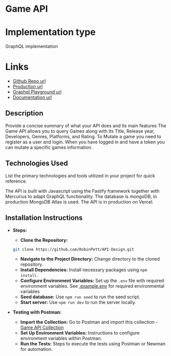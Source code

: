 # Game API

# Implementation type
GraphQL implementation

# Links 
- [Github Repo url](https://github.com/RobinPett/API-Design)
- [Production url](https://api-design-theta.vercel.app/)
- [Graphql Playground url](https://api-design-theta.vercel.app/graphiql)
- [Documentation url](https://documenter.getpostman.com/view/31086079/2sB2cU9h3N)

## Description
Provide a concise summary of what your API does and its main features
The Game API allows you to query Games along with its Title, Release year, Developers, Genres, Platforms, and Rating.
To Mutate a game you need to register as a user and login.
When you have logged in and have a token you can mutate a specific games information.


## Technologies Used
List the primary technologies and tools utilized in your project for quick reference.

The API is built with Javascript using the Fastify framework together with Mercurius to adapt GraphQL functionality.
The database is mongoDB, in production MongoDB Atlas is used. 
The API is in production on Vercel. 

## Installation Instructions
   - **Steps:**
     - **Clone the Repository:** 
     ```bash 
     git clone https://github.com/RobinPett/API-Design.git
     ```
     - **Navigate to the Project Directory:** Change directory to the cloned repository.
     - **Install Dependencies:** Install necessary packages using `npm install`.
     - **Configure Environment Variables:** Set up the `.env` file with required environment variables. See [.example.env](./.example.env) for required environmental variables
     - **Seed database:** Use `npm run seed` to run the seed script.
     - **Start server:** Use `npm run dev` to run the server locally.

   - **Testing with Postman:**
     - **Import the Collection:** Go to Postman and import this collection - [Game API Collection](./Game%20API.postman_collection.json)
     - **Set Up Environment Variables:** Instructions to configure environment variables within Postman.
     - **Run the Tests:** Steps to execute the tests using Postman or Newman for automation.
